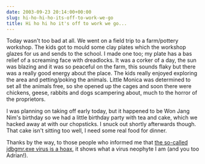 ```yaml
---
date: 2003-09-23 20:14:00+00:00
slug: hi-ho-hi-ho-its-off-to-work-we-go
title: Hi ho hi ho it's off to work we go...
---
```


Today wasn't too bad at all. We went on a field trip to a farm/pottery workshop. The kids got to mould some clay plates which the workshop glazes for us and sends to the school. I made one too; my plate has a bas relief of a screaming face with dreadlocks. It was a corker of a day, the sun was blazing and it was so peaceful on the farm, this sounds flaky but there was a really good energy about the place. The kids really enjoyed exploring the area and petting/poking the animals. Little Monica was determined to set all the animals free, so she opened up the cages and soon there were chickens, geese, rabbits and dogs scampering about, much to the horror of the proprietors. 

I was planning on taking off early today, but it happened to be Won Jang Nim's birthday so we had a little birthday party with tea and cake, which we hacked away at with our chopsticks. I snuck out shortly afterwards though. That cake isn't sitting too well, I need some real food for dinner.

Thanks by the way, to those people who informed me that [the so-called jdbgmr.exe virus is a hoax](http://www.symantec.com/avcenter/venc/data/jdbgmgr.exe.file.hoax.html), it shows what a virus neophyte I am (and you too Adrian!).
